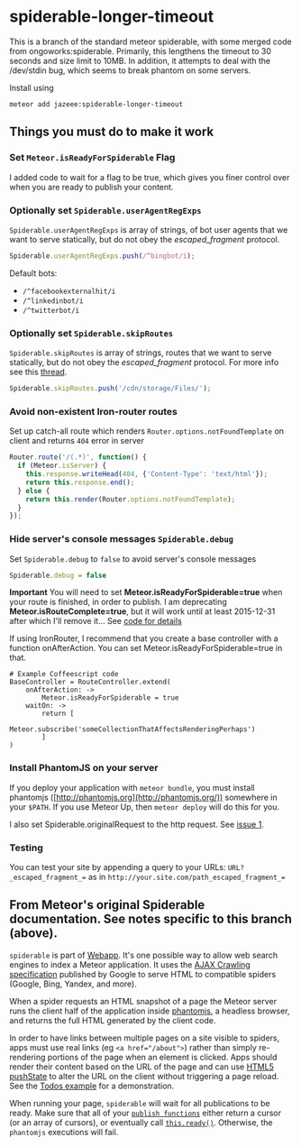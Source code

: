 # spiderable-longer-timeout

This is a branch of the standard meteor spiderable, with some merged code from
ongoworks:spiderable. Primarily, this lengthens the timeout to 30 seconds and
size limit to 10MB. In addition, it attempts to deal with the /dev/stdin bug, which
seems to break phantom on some servers.

Install using

    meteor add jazeee:spiderable-longer-timeout

## Things you must do to make it work
### Set `Meteor.isReadyForSpiderable` Flag

I added code to wait for a flag to be true, which gives you finer control over when you are ready to publish your content.

### Optionally set `Spiderable.userAgentRegExps`
`Spiderable.userAgentRegExps` is array of strings, of bot user agents that we want to serve statically, but do not obey the _escaped_fragment_ protocol.
```javascript
Spiderable.userAgentRegExps.push(/^bingbot/i);
```

Default bots:
 - `/^facebookexternalhit/i`
 - `/^linkedinbot/i`
 - `/^twitterbot/i`

### Optionally set `Spiderable.skipRoutes`
`Spiderable.skipRoutes` is array of strings, routes that we want to serve statically, but do not obey the _escaped_fragment_ protocol. For more info see this [thread](https://github.com/meteor/meteor/issues/3853).
```javascript
Spiderable.skipRoutes.push('/cdn/storage/Files/');
```

### Avoid non-existent Iron-router routes
Set up catch-all route which renders `Router.options.notFoundTemplate` on client and returns `404` error in server
```javascript
Router.route('/(.*)', function() {
  if (Meteor.isServer) {
    this.response.writeHead(404, {'Content-Type': 'text/html'});
    return this.response.end();
  } else {
    return this.render(Router.options.notFoundTemplate);
  }
});
```

### Hide server's console messages `Spiderable.debug`
Set `Spiderable.debug` to `false` to avoid server's console messages
```javascript
Spiderable.debug = false
```


**Important**
You will need to set **Meteor.isReadyForSpiderable=true** when your route is finished, in order to publish.
I am deprecating **Meteor.isRouteComplete=true**, but it will work until at least 2015-12-31 after which I'll remove it...
See [code for details](https://github.com/jazeee/jazeee-meteor-spiderable/blob/master/phantom_script.js)

If using IronRouter, I recommend that you create a base controller with a function onAfterAction. You can set Meteor.isReadyForSpiderable=true in that.

	# Example Coffeescript code
	BaseController = RouteController.extend(
		onAfterAction: ->
			Meteor.isReadyForSpiderable = true
		waitOn: ->
			return [
				Meteor.subscribe('someCollectionThatAffectsRenderingPerhaps')
			]
	)

### Install PhantomJS on your server

If you deploy your application with `meteor bundle`, you must install
phantomjs ([http://phantomjs.org](http://phantomjs.org/)) somewhere in your
`$PATH`. If you use Meteor Up, then `meteor deploy` will do this for you.

I also set Spiderable.originalRequest to the http request. See [issue 1](https://github.com/jazeee/jazeee-meteor-spiderable/issues/1).

### Testing

You can test your site by appending a query to your URLs: `URL?_escaped_fragment_=` as in `http://your.site.com/path_escaped_fragment_=`


## From Meteor's original Spiderable documentation. See notes specific to this branch (above).

`spiderable` is part of [Webapp](https://www.meteor.com/webapp). It's
one possible way to allow web search engines to index a Meteor
application. It uses the [AJAX Crawling
specification](https://developers.google.com/webmasters/ajax-crawling/)
published by Google to serve HTML to compatible spiders (Google, Bing,
Yandex, and more).

When a spider requests an HTML snapshot of a page the Meteor server runs the
client half of the application inside [phantomjs](http://phantomjs.org/), a
headless browser, and returns the full HTML generated by the client code.

In order to have links between multiple pages on a site visible to spiders, apps
must use real links (eg `<a href="/about">`) rather than simply re-rendering
portions of the page when an element is clicked. Apps should render their
content based on the URL of the page and can use [HTML5
pushState](https://developer.mozilla.org/en-US/docs/DOM/Manipulating_the_browser_history)
to alter the URL on the client without triggering a page reload. See the [Todos
example](http://meteor.com/examples/todos) for a demonstration.

When running your page, `spiderable` will wait for all publications
to be ready. Make sure that all of your [`publish functions`](#meteor_publish)
either return a cursor (or an array of cursors), or eventually call
[`this.ready()`](#publish_ready). Otherwise, the `phantomjs` executions
will fail.

